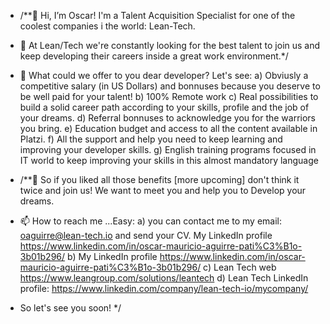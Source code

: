 - /**👋 Hi, I’m Oscar! I'm a Talent Acquisition Specialist for one of the coolest companies i the world: Lean-Tech.
- 👀 At Lean/Tech we're constantly looking for the best talent to join us and keep developing their careers inside a great work environment.*/
- 🌱 What could we offer to you dear developer? Let's see: 
    a) Obviusly a competitive salary (in US Dollars) and bonnuses because you deserve to be well paid for your talent! 
    b) 100% Remote work
    c) Real possibilities to build a solid career path according to your skills, profile and the job of your dreams.
    d) Referral bonnuses to acknowledge you for the warriors you bring.
    e) Education budget and access to all the content available in Platzi. 
    f) All the support and help you need to keep learning and improving your developer skills.
    g) English training programs focused in IT world to keep improving your skills in this almost mandatory language
    
- /**💞️ So if you liked all those benefits [more upcoming] don't think it twice and join us! We want to meet you and help you to Develop your dreams.
- 📫 How to reach me ...Easy: 
    a) you can contact me to my email: oaguirre@lean-tech.io and send your CV. My LinkedIn profile https://www.linkedin.com/in/oscar-mauricio-aguirre-pati%C3%B1o-3b01b296/
    b) My LinkedIn profile https://www.linkedin.com/in/oscar-mauricio-aguirre-pati%C3%B1o-3b01b296/
    c) Lean Tech web https://www.leangroup.com/solutions/leantech
    d) Lean Tech LinkedIn profile: https://www.linkedin.com/company/lean-tech-io/mycompany/
    
 - So let's see you soon! */

